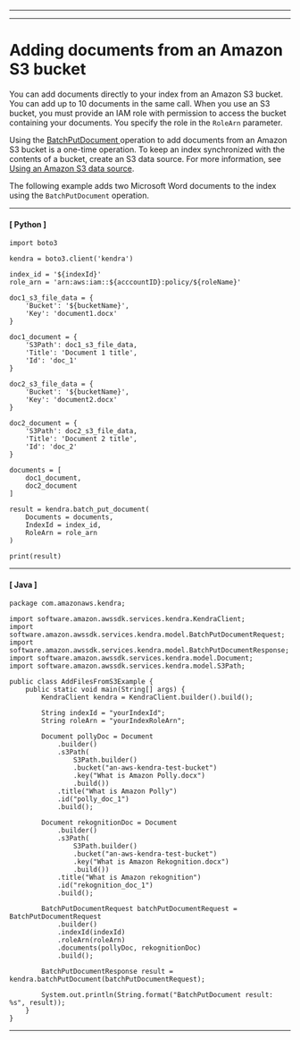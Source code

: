 --------

--------

# Adding documents from an Amazon S3 bucket<a name="in-adding-plain-text"></a>

You can add documents directly to your index from an Amazon S3 bucket\. You can add up to 10 documents in the same call\. When you use an S3 bucket, you must provide an IAM role with permission to access the bucket containing your documents\. You specify the role in the `RoleArn` parameter\.

Using the [ BatchPutDocument ](API_BatchPutDocument.md) operation to add documents from an Amazon S3 bucket is a one\-time operation\. To keep an index synchronized with the contents of a bucket, create an S3 data source\. For more information, see [Using an Amazon S3 data source](data-source-s3.md)\. 

The following example adds two Microsoft Word documents to the index using the `BatchPutDocument` operation\.

------
#### [ Python ]

```
import boto3

kendra = boto3.client('kendra')

index_id = '${indexId}'
role_arn = 'arn:aws:iam::${acccountID}:policy/${roleName}'

doc1_s3_file_data = {
    'Bucket': '${bucketName}',
    'Key': 'document1.docx'
}

doc1_document = {
    'S3Path': doc1_s3_file_data,
    'Title': 'Document 1 title',
    'Id': 'doc_1'
}

doc2_s3_file_data = {
    'Bucket': '${bucketName}',
    'Key': 'document2.docx'
}

doc2_document = {
    'S3Path': doc2_s3_file_data,
    'Title': 'Document 2 title',
    'Id': 'doc_2'
}

documents = [
    doc1_document,
    doc2_document
]

result = kendra.batch_put_document(
    Documents = documents,
    IndexId = index_id,
    RoleArn = role_arn
)

print(result)
```

------
#### [ Java ]

```
package com.amazonaws.kendra;

import software.amazon.awssdk.services.kendra.KendraClient;
import software.amazon.awssdk.services.kendra.model.BatchPutDocumentRequest;
import software.amazon.awssdk.services.kendra.model.BatchPutDocumentResponse;
import software.amazon.awssdk.services.kendra.model.Document;
import software.amazon.awssdk.services.kendra.model.S3Path;

public class AddFilesFromS3Example {
    public static void main(String[] args) {
        KendraClient kendra = KendraClient.builder().build();

        String indexId = "yourIndexId";
        String roleArn = "yourIndexRoleArn";

        Document pollyDoc = Document
            .builder()
            .s3Path(
                S3Path.builder()
                .bucket("an-aws-kendra-test-bucket")
                .key("What is Amazon Polly.docx")
                .build())
            .title("What is Amazon Polly")
            .id("polly_doc_1")
            .build();

        Document rekognitionDoc = Document
            .builder()
            .s3Path(
                S3Path.builder()
                .bucket("an-aws-kendra-test-bucket")
                .key("What is Amazon Rekognition.docx")
                .build())
            .title("What is Amazon rekognition")
            .id("rekognition_doc_1")
            .build();

        BatchPutDocumentRequest batchPutDocumentRequest = BatchPutDocumentRequest
            .builder()
            .indexId(indexId)
            .roleArn(roleArn)
            .documents(pollyDoc, rekognitionDoc)
            .build();

        BatchPutDocumentResponse result = kendra.batchPutDocument(batchPutDocumentRequest);

        System.out.println(String.format("BatchPutDocument result: %s", result));
    }
}
```

------